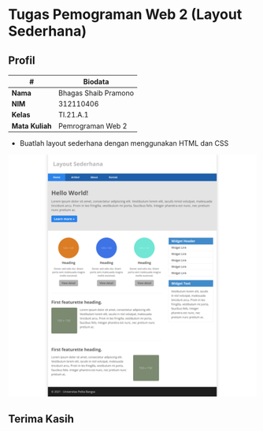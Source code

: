 # Tugas Pemograman Web 2 (Layout Sederhana)
## Profil
| #               | Biodata               |
| --------------- | --------------------- |
| **Nama**        | Bhagas Shaib Pramono  |
| **NIM**         | 312110406             |
| **Kelas**       | TI.21.A.1             |
| **Mata Kuliah** | Pemrograman Web 2     |

- Buatlah layout sederhana dengan menggunakan HTML dan CSS

![Gambar 1](img/example.png)

## Terima Kasih
